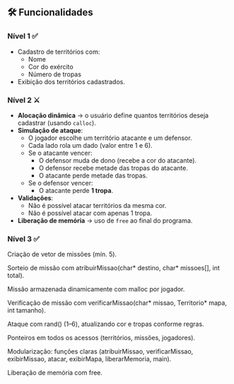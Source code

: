 ## 🛠️ Funcionalidades

### Nível 1 ✅

-   Cadastro de territórios com:
    -   Nome
    -   Cor do exército
    -   Número de tropas
-   Exibição dos territórios cadastrados.

### Nível 2 ⚔️

-   **Alocação dinâmica** → o usuário define quantos territórios deseja cadastrar (usando `calloc`).
-   **Simulação de ataque**:
    -   O jogador escolhe um território atacante e um defensor.
    -   Cada lado rola um dado (valor entre 1 e 6).
    -   Se o atacante vencer:
        -   O defensor muda de dono (recebe a cor do atacante).
        -   O defensor recebe metade das tropas do atacante.
        -   O atacante perde metade das tropas.
    -   Se o defensor vencer:
        -   O atacante perde **1 tropa**.
-   **Validações**:
    -   Não é possível atacar territórios da mesma cor.
    -   Não é possível atacar com apenas 1 tropa.
-   **Liberação de memória** → uso de `free` ao final do programa.

### Nível 3 ✅

Criação de vetor de missões (mín. 5).

Sorteio de missão com atribuirMissao(char* destino, char* missoes[], int total).

Missão armazenada dinamicamente com malloc por jogador.

Verificação de missão com verificarMissao(char* missao, Territorio* mapa, int tamanho).

Ataque com rand() (1–6), atualizando cor e tropas conforme regras.

Ponteiros em todos os acessos (territórios, missões, jogadores).

Modularização: funções claras (atribuirMissao, verificarMissao, exibirMissao, atacar, exibirMapa, liberarMemoria, main).

Liberação de memória com free.
